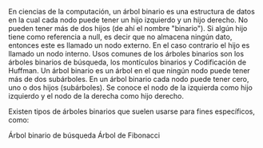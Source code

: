 En ciencias de la computación, un árbol binario es una estructura de datos en la cual cada nodo puede tener un hijo izquierdo y un hijo derecho. No pueden tener más de dos hijos (de ahí el nombre "binario"). Si algún hijo tiene como referencia a null, es decir que no almacena ningún dato, entonces este es llamado un nodo externo. En el caso contrario el hijo es llamado un nodo interno. Usos comunes de los árboles binarios son los árboles binarios de búsqueda, los montículos binarios y Codificación de Huffman.
Un árbol binario es un árbol en el que ningún nodo puede tener más de dos subárboles. En un árbol binario cada nodo puede tener cero, uno o dos hijos (subárboles). Se conoce el nodo de la izquierda como hijo izquierdo y el nodo de la derecha como hijo derecho.

Existen tipos de árboles binarios que suelen usarse para fines específicos, como:

Árbol binario de búsqueda
Árbol de Fibonacci
